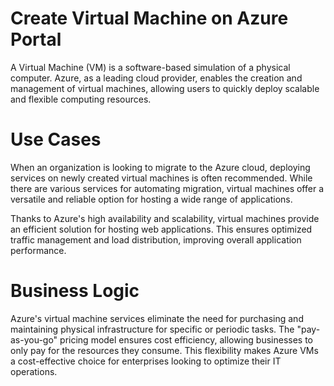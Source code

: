 # Create Virtual Machine on Azure Portal

A Virtual Machine (VM) is a software-based simulation of a physical computer. Azure, as a leading cloud provider, enables the creation and management of virtual machines, allowing users to quickly deploy scalable and flexible computing resources.

# Use Cases

When an organization is looking to migrate to the Azure cloud, deploying services on newly created virtual machines is often recommended. While there are various services for automating migration, virtual machines offer a versatile and reliable option for hosting a wide range of applications.

Thanks to Azure's high availability and scalability, virtual machines provide an efficient solution for hosting web applications. This ensures optimized traffic management and load distribution, improving overall application performance.

# Business Logic

Azure's virtual machine services eliminate the need for purchasing and maintaining physical infrastructure for specific or periodic tasks. The "pay-as-you-go" pricing model ensures cost efficiency, allowing businesses to only pay for the resources they consume. This flexibility makes Azure VMs a cost-effective choice for enterprises looking to optimize their IT operations.